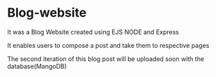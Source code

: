 # Blog-website

It was a Blog Website created using EJS NODE and Express <br>

It enables users to compose a post and take them to respective pages <br>

The second iteration of this blog post will be uploaded soon with the database(MangoDB)
